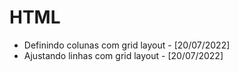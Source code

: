 # HTML
- Definindo colunas com grid layout - [20/07/2022]
- Ajustando linhas com grid layout - [20/07/2022]